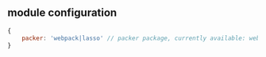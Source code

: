 ## module configuration

```javascript
{
    packer: 'webpack|lasso' // packer package, currently available: webpack and lasso
}
```